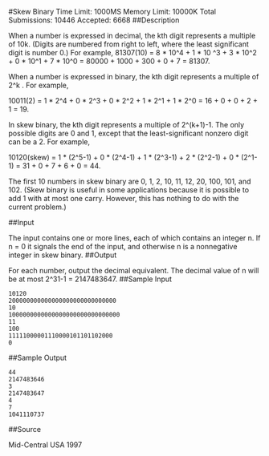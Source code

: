 #Skew Binary
Time Limit: 1000MS		Memory Limit: 10000K
Total Submissions: 10446		Accepted: 6668
##Description

When a number is expressed in decimal, the kth digit represents a multiple of 10k. (Digits are numbered from right to left, where the least significant digit is number 0.) For example, 
81307(10) = 8 * 10^4 + 1 * 10 ^3 + 3 * 10^2 + 0 * 10^1 + 7 * 10^0 
= 80000 + 1000 + 300 + 0 + 7 
= 81307. 

When a number is expressed in binary, the kth digit represents a multiple of 2^k . For example, 

10011(2) = 1 * 2^4 + 0 * 2^3 + 0 * 2^2 + 1 * 2^1 + 1 * 2^0 
= 16 + 0 + 0 + 2 + 1 
= 19. 

In skew binary, the kth digit represents a multiple of 2^(k+1)-1. The only possible digits are 0 and 1, except that the least-significant nonzero digit can be a 2. For example, 

10120(skew) = 1 * (2^5-1) + 0 * (2^4-1) + 1 * (2^3-1) + 2 * (2^2-1) + 0 * (2^1-1) 
= 31 + 0 + 7 + 6 + 0 
= 44. 

The first 10 numbers in skew binary are 0, 1, 2, 10, 11, 12, 20, 100, 101, and 102. (Skew binary is useful in some applications because it is possible to add 1 with at most one carry. However, this has nothing to do with the current problem.) 

##Input

The input contains one or more lines, each of which contains an integer n. If n = 0 it signals the end of the input, and otherwise n is a nonnegative integer in skew binary.
##Output

For each number, output the decimal equivalent. The decimal value of n will be at most 2^31-1 = 2147483647.
##Sample Input
```
10120
200000000000000000000000000000
10
1000000000000000000000000000000
11
100
11111000001110000101101102000
0
```
##Sample Output
```
44
2147483646
3
2147483647
4
7
1041110737
```
##Source

Mid-Central USA 1997